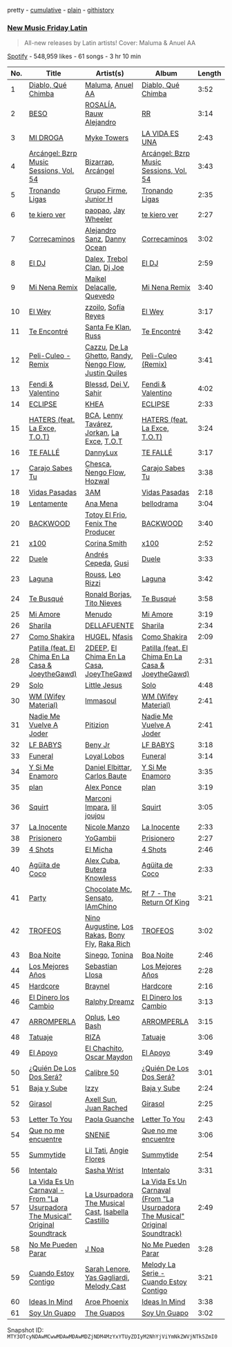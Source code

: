 pretty - [cumulative](/playlists/cumulative/37i9dQZF1DX1hVRardJ30X.md) - [plain](/playlists/plain/37i9dQZF1DX1hVRardJ30X) - [githistory](https://github.githistory.xyz/mackorone/spotify-playlist-archive/blob/main/playlists/plain/37i9dQZF1DX1hVRardJ30X)

### [New Music Friday Latin](https://open.spotify.com/playlist/37i9dQZF1DX1hVRardJ30X)

> All\-new releases by Latin artists! Cover: Maluma & Anuel AA

[Spotify](https://open.spotify.com/user/spotify) - 548,959 likes - 61 songs - 3 hr 10 min

| No. | Title | Artist(s) | Album | Length |
|---|---|---|---|---|
| 1 | [Diablo, Qué Chimba](https://open.spotify.com/track/1mW1e6QAGPnhMbJoDTCLS3) | [Maluma](https://open.spotify.com/artist/1r4hJ1h58CWwUQe3MxPuau), [Anuel AA](https://open.spotify.com/artist/2R21vXR83lH98kGeO99Y66) | [Diablo, Qué Chimba](https://open.spotify.com/album/1BZibC0fiDXBFq0lrP82Yy) | 3:52 |
| 2 | [BESO](https://open.spotify.com/track/609E1JCInJncactoMmkDon) | [ROSALÍA](https://open.spotify.com/artist/7ltDVBr6mKbRvohxheJ9h1), [Rauw Alejandro](https://open.spotify.com/artist/1mcTU81TzQhprhouKaTkpq) | [RR](https://open.spotify.com/album/50uChhk7AKkzDKytDixjYW) | 3:14 |
| 3 | [MI DROGA](https://open.spotify.com/track/5OYRVKWII0Eog7CjQRnmGf) | [Myke Towers](https://open.spotify.com/artist/7iK8PXO48WeuP03g8YR51W) | [LA VIDA ES UNA](https://open.spotify.com/album/3puAvurwvtvi1rodndIPW8) | 2:43 |
| 4 | [Arcángel: Bzrp Music Sessions, Vol\. 54](https://open.spotify.com/track/7cQ0LAxT5HHCLGbxcjaxac) | [Bizarrap](https://open.spotify.com/artist/716NhGYqD1jl2wI1Qkgq36), [Arcángel](https://open.spotify.com/artist/4SsVbpTthjScTS7U2hmr1X) | [Arcángel: Bzrp Music Sessions, Vol\. 54](https://open.spotify.com/album/3Bj4v1YmWsctoEsSkEPg63) | 3:43 |
| 5 | [Tronando Ligas](https://open.spotify.com/track/6Xfu24Hd3ufGrpGyZFy07M) | [Grupo Firme](https://open.spotify.com/artist/1dKdetem2xEmjgvyymzytS), [Junior H](https://open.spotify.com/artist/7Gi6gjaWy3DxyilpF1a8Is) | [Tronando Ligas](https://open.spotify.com/album/7idHMYzKwME3BmhHiusrJ3) | 2:35 |
| 6 | [te kiero ver](https://open.spotify.com/track/6K1l7zkN6jFOxsAEgiW8wV) | [paopao](https://open.spotify.com/artist/5AS4y4rlmbUYDCdg35qmI9), [Jay Wheeler](https://open.spotify.com/artist/2cPqdH7XMvwaBJEVjheH8g) | [te kiero ver](https://open.spotify.com/album/3Rq86WgPd26s4M9xTzieGg) | 2:27 |
| 7 | [Correcaminos](https://open.spotify.com/track/3aCLD0IqnpnG09ZhfyUqIC) | [Alejandro Sanz](https://open.spotify.com/artist/5sUrlPAHlS9NEirDB8SEbF), [Danny Ocean](https://open.spotify.com/artist/5H1nN1SzW0qNeUEZvuXjAj) | [Correcaminos](https://open.spotify.com/album/5URH83B2vJrrZ47uTOb3zQ) | 3:02 |
| 8 | [El DJ](https://open.spotify.com/track/7MFPvxXabl3fPHJBfcvOHu) | [Dalex](https://open.spotify.com/artist/0KPX4Ucy9dk82uj4GpKesn), [Trebol Clan](https://open.spotify.com/artist/3YXpTiyVmYCfANOlnWv6vr), [Dj Joe](https://open.spotify.com/artist/3mOpXyQgTwyCxIjz9EEIFN) | [El DJ](https://open.spotify.com/album/36fxSO2fchu2m4pqtL5nGy) | 2:59 |
| 9 | [Mi Nena Remix](https://open.spotify.com/track/7q1KFoWUNYudhKW8RYJFsZ) | [Maikel Delacalle](https://open.spotify.com/artist/2t7vyRN71qtQT18frElAnV), [Quevedo](https://open.spotify.com/artist/52iwsT98xCoGgiGntTiR7K) | [Mi Nena Remix](https://open.spotify.com/album/6N2xUWDyxIusQX9s71HWFW) | 3:40 |
| 10 | [El Wey](https://open.spotify.com/track/4bFDvUCl0ZMQ6yHAUaSsF5) | [zzoilo](https://open.spotify.com/artist/7c53ZFyajVMTo08HmvoB6b), [Sofía Reyes](https://open.spotify.com/artist/0haZhu4fFKt0Ag94kZDiz2) | [El Wey](https://open.spotify.com/album/52neKij6fmer1UfXcau0Dr) | 3:17 |
| 11 | [Te Encontré](https://open.spotify.com/track/3Do3yeHyrQtV302BQxeOWj) | [Santa Fe Klan](https://open.spotify.com/artist/4tm8CEdm4pkQsEh4jIr9Yp), [Russ](https://open.spotify.com/artist/1z7b1Pr1rSlvWRzsW3HOrS) | [Te Encontré](https://open.spotify.com/album/0RvUTJIIZUlDiMMhA63sX9) | 3:42 |
| 12 | [Peli\-Culeo \- Remix](https://open.spotify.com/track/0fHpcRj2Jog7fHYB6DbOZF) | [Cazzu](https://open.spotify.com/artist/6w3SkAHYPsQ1bxV7VDlG5y), [De La Ghetto](https://open.spotify.com/artist/3EiLUeyEcA6fbRPSHkG5kb), [Randy](https://open.spotify.com/artist/7qYeIN2r4H1kBvr0Gm9Iav), [Ñengo Flow](https://open.spotify.com/artist/12vb80Km0Ew53ABfJOepVz), [Justin Quiles](https://open.spotify.com/artist/14zUHaJZo1mnYtn6IBRaRP) | [Peli\-Culeo \(Remix\)](https://open.spotify.com/album/6r9E0ojkW7EHWBKLgznPME) | 3:41 |
| 13 | [Fendi & Valentino](https://open.spotify.com/track/6zfmaPzczHb0NiXglOxamn) | [Blessd](https://open.spotify.com/artist/1TA5sGRlKUJXBN4ZyJuDIX), [Dei V](https://open.spotify.com/artist/2YRyPiW98bpkARAS4B3OQP), [Sahir](https://open.spotify.com/artist/0dqT9B1Xej71qvAo8uE4Uh) | [Fendi & Valentino](https://open.spotify.com/album/2aXzhaV9TkNFsmUnkOUBy9) | 4:02 |
| 14 | [ECLIPSE](https://open.spotify.com/track/3mEb7NQ4pCQ7Rwy9RVC2eq) | [KHEA](https://open.spotify.com/artist/4m6ubhNsdwF4psNf3R8kwR) | [ECLIPSE](https://open.spotify.com/album/3Nv2CgSejy30r4EM0JTLFu) | 2:33 |
| 15 | [HATERS \(feat\. La Exce, T.O.T\)](https://open.spotify.com/track/2uTp9Vm01b1H3f1X4TOCGU) | [BCA](https://open.spotify.com/artist/4KXIxHcPgLB1xiPXZHlqxf), [Lenny Tavárez](https://open.spotify.com/artist/1pQWsZQehhS4wavwh7Fnxd), [Jorkan](https://open.spotify.com/artist/7LCgsRll55YeMXV0LGYYCm), [La Exce](https://open.spotify.com/artist/2RON3ZWvFVAHpiJA74KNHj), [T.O.T](https://open.spotify.com/artist/0KEa1ChgXvRCPL9Jju7cbw) | [HATERS \(feat\. La Exce, T.O.T\)](https://open.spotify.com/album/0WHuk12DCRHwsDQAX5ps9N) | 3:24 |
| 16 | [TE FALLÉ](https://open.spotify.com/track/72zlIdJhtXtlnORjUcpxMz) | [DannyLux](https://open.spotify.com/artist/6ElqtIfQsAkEYypgfJIjeK) | [TE FALLÉ](https://open.spotify.com/album/523VR8HZeb6r9sgCVNnMxM) | 3:17 |
| 17 | [Carajo Sabes Tu](https://open.spotify.com/track/3Fw9jYPtoMEQDu9LrcI7m9) | [Chesca](https://open.spotify.com/artist/7DgpPXntG6DkNR4hCi4PjP), [Ñengo Flow](https://open.spotify.com/artist/12vb80Km0Ew53ABfJOepVz), [Hozwal](https://open.spotify.com/artist/1lgtR3WlcFxEy6yPoOh0J2) | [Carajo Sabes Tu](https://open.spotify.com/album/0iyIXyotSrEZ0nn9mXy7Z4) | 3:38 |
| 18 | [Vidas Pasadas](https://open.spotify.com/track/2G6cOHhIjJGd7fhBKXBjLr) | [3AM](https://open.spotify.com/artist/1LU7BxbUvvuA4eNDdEO22D) | [Vidas Pasadas](https://open.spotify.com/album/6xUsWpvDVdDD8qDbQOsOL6) | 2:18 |
| 19 | [Lentamente](https://open.spotify.com/track/7GJVqqE79WOl8ncT7Y4z0L) | [Ana Mena](https://open.spotify.com/artist/6k8mwkKJKKjBILo7ypBspl) | [bellodrama](https://open.spotify.com/album/3Bk95OiIUpFX417h8OFnrb) | 3:04 |
| 20 | [BACKWOOD](https://open.spotify.com/track/189NNUc8Maec0KYHUt7QTG) | [Totoy El Frio](https://open.spotify.com/artist/5IYRfypwG9BDDh5ZRPI80z), [Fenix The Producer](https://open.spotify.com/artist/7EutZWNXh33tAPObZ45ba6) | [BACKWOOD](https://open.spotify.com/album/2Edi619mH6cCPSuTiDaBNh) | 3:40 |
| 21 | [x100](https://open.spotify.com/track/0sFB4g96SSfbxXH03hJL4X) | [Corina Smith](https://open.spotify.com/artist/7mXfsy3lF4kU0f2KTNKSr8) | [x100](https://open.spotify.com/album/397NL1IlW8u4bnd2KUZkDa) | 2:52 |
| 22 | [Duele](https://open.spotify.com/track/5IgAMrxJSs0IpSE3R7oRln) | [Andrés Cepeda](https://open.spotify.com/artist/49Z1AvGeUaBSanPaOmplK6), [Gusi](https://open.spotify.com/artist/7GMRarEViKQmiTUMFZtrfe) | [Duele](https://open.spotify.com/album/2PuqtGQoJqhXo5AubtfoOx) | 3:33 |
| 23 | [Laguna](https://open.spotify.com/track/1IXlvfEQyufn2NehDTUmdA) | [Rouss](https://open.spotify.com/artist/3Xa0w2RUuQw38J199xgj2A), [Leo Rizzi](https://open.spotify.com/artist/2281RSmb2cN6knnt0Iarb2) | [Laguna](https://open.spotify.com/album/69GY4foDKPwFg8yTYY2fMS) | 3:42 |
| 24 | [Te Busqué](https://open.spotify.com/track/5K9NRlBuwqa2rzXoNE9HIe) | [Ronald Borjas](https://open.spotify.com/artist/1c8m6rFeA6QIhImbIaZ7k2), [Tito Nieves](https://open.spotify.com/artist/4vOycwLXdkMMzpZW04VW5m) | [Te Busqué](https://open.spotify.com/album/3DX1rHY2W0L0BgMp1ZkPUf) | 3:58 |
| 25 | [Mi Amore](https://open.spotify.com/track/4bQCQ0JIX0yDd3gC4WaQkI) | [Menudo](https://open.spotify.com/artist/3Edq1eT7m7GX0PvHW7yEDF) | [Mi Amore](https://open.spotify.com/album/67PerUrRkiJzh0wjmZN3eV) | 3:19 |
| 26 | [Sharila](https://open.spotify.com/track/3DiecNg6m89gBomw03X1AK) | [DELLAFUENTE](https://open.spotify.com/artist/4bJh7sMPcVRiqe5jlnsWQV) | [Sharila](https://open.spotify.com/album/34GNiePcZbd8zwmRW0B0po) | 2:34 |
| 27 | [Como Shakira](https://open.spotify.com/track/6OqRcecS47ph02u2R3Jvl2) | [HUGEL](https://open.spotify.com/artist/5PlfkPxwCpRRWQJBxCa0By), [Nfasis](https://open.spotify.com/artist/5ypEYwWaSgtjBPCPcredFM) | [Como Shakira](https://open.spotify.com/album/1p7L1UICmzr4ivD5xZ97Iz) | 2:09 |
| 28 | [Patilla \(feat\. El Chima En La Casa & JoeytheGawd\)](https://open.spotify.com/track/3BQn0kOqvoCtV83QAVGd0e) | [2DEEP](https://open.spotify.com/artist/1ky3PEixUHYvSHGeO8TSmb), [El Chima En La Casa](https://open.spotify.com/artist/2m54qKxJNbCGH7OZN0xuL1), [JoeyTheGawd](https://open.spotify.com/artist/7mDa1EIcZvO8P8IqeczUSv) | [Patilla \(feat\. El Chima En La Casa & JoeytheGawd\)](https://open.spotify.com/album/6ba7djkJEIp1Zx9kTqi7Uf) | 2:31 |
| 29 | [Solo](https://open.spotify.com/track/6fsiu35EUhFHqKUP32ZMMf) | [Little Jesus](https://open.spotify.com/artist/5p1ARDx76hnOXoeigLIKit) | [Solo](https://open.spotify.com/album/1Eq3jsx4ZmnlEmLCGZQJXm) | 4:48 |
| 30 | [WM \(Wifey Material\)](https://open.spotify.com/track/4QOgJKWvxw48Q97ETW7T6G) | [Immasoul](https://open.spotify.com/artist/21neefJLiFuSR6sQlHDblG) | [WM \(Wifey Material\)](https://open.spotify.com/album/1cOMZJ5XiWwPL2eDTo3IUT) | 2:41 |
| 31 | [Nadie Me Vuelve A Joder](https://open.spotify.com/track/4ysIQ2AalFEvYMBN7XgtDv) | [Pitizion](https://open.spotify.com/artist/0GWdY55YF6xzN5L1A0X8nq) | [Nadie Me Vuelve A Joder](https://open.spotify.com/album/5K1qmDGAxNiXSHFYK1DWHr) | 2:41 |
| 32 | [LF BABYS](https://open.spotify.com/track/4qX4hwrD7vwAmektULNCEt) | [Beny Jr](https://open.spotify.com/artist/22dFwJoRBV51ue5TGnC7Dt) | [LF BABYS](https://open.spotify.com/album/1MctlzHpC9KGKaqckRznSp) | 3:18 |
| 33 | [Funeral](https://open.spotify.com/track/2Z4syCA63OcBLOKcKUEdeY) | [Loyal Lobos](https://open.spotify.com/artist/26BPVK55HCqiBNb32TXfBf) | [Funeral](https://open.spotify.com/album/6Foa8yfowcB9oqqD4NcjHA) | 3:14 |
| 34 | [Y Si Me Enamoro](https://open.spotify.com/track/6un86RuZV1YnULXENqd2Sn) | [Daniel Elbittar](https://open.spotify.com/artist/22yQeUlFkqM2FoTcnr0w8G), [Carlos Baute](https://open.spotify.com/artist/3smfreCkyJt7bShaTYpG77) | [Y Si Me Enamoro](https://open.spotify.com/album/4g9alQMKvuCo6zzynC8JjV) | 3:35 |
| 35 | [plan](https://open.spotify.com/track/0H9UKVMv725ASb34l8OIVL) | [Alex Ponce](https://open.spotify.com/artist/2rtnKY7iQJHIEBnOd66DCO) | [plan](https://open.spotify.com/album/0aj9WFB9hsubUgiU6jolp9) | 3:19 |
| 36 | [Squirt](https://open.spotify.com/track/71Mdt97j4U1pIf5mnbl65S) | [Marconi Impara](https://open.spotify.com/artist/3AP96neoRZgep3w7wvhubP), [lil joujou](https://open.spotify.com/artist/6UhGN5pVzgbBYjpqkxKM5F) | [Squirt](https://open.spotify.com/album/1s7pm5OVTZo1wvtDFrBDak) | 3:05 |
| 37 | [La Inocente](https://open.spotify.com/track/5j9Hi10MjR42g6iKT8BeBV) | [Nicole Manzo](https://open.spotify.com/artist/2xMWVkr64dpJLZY8LRGUdb) | [La Inocente](https://open.spotify.com/album/3bewC8RdxkwihzrXrn8AxR) | 2:33 |
| 38 | [Prisionero](https://open.spotify.com/track/6FQkP4kHBKcOxtFtiM528Q) | [YoGambii](https://open.spotify.com/artist/5RuWFvTN5tmKqn0KUfNruD) | [Prisionero](https://open.spotify.com/album/2Jdf5HP2sfJvvzIZxqiMVh) | 2:27 |
| 39 | [4 Shots](https://open.spotify.com/track/6tDJRPNhkJgsSOW9p6RJiT) | [El Micha](https://open.spotify.com/artist/0d7jzRhjOifL8X9hxNvbEn) | [4 Shots](https://open.spotify.com/album/06Pm7wdPkJ2MLn80t30KIB) | 2:46 |
| 40 | [Agüita de Coco](https://open.spotify.com/track/1N5jZ3y5O2AMtcw1iggw76) | [Alex Cuba](https://open.spotify.com/artist/7gZRUp2WL6r11PXTv309P1), [Butera Knowless](https://open.spotify.com/artist/3x4ddfyjJHpGIBcPvdFxeK) | [Agüita de Coco](https://open.spotify.com/album/57BymNURM2SQpLtCzedXtx) | 2:33 |
| 41 | [Party](https://open.spotify.com/track/59A5xzCH9yL8rqDIArijxi) | [Chocolate Mc](https://open.spotify.com/artist/15QmBDKjNXo007uqM3KnNb), [Sensato](https://open.spotify.com/artist/7iJrDbKM5fEkGdm5kpjFzS), [IAmChino](https://open.spotify.com/artist/0b2GL7Y02vu50qieoQmw1w) | [Rf 7 \- The Return Of King](https://open.spotify.com/album/624XeSxPURBfMtTmjylq0b) | 3:21 |
| 42 | [TROFEOS](https://open.spotify.com/track/0hMOoIuy8Rzk1sgC1PtZd4) | [Nino Augustine](https://open.spotify.com/artist/56bt9xaV44RJf7KqqgMxsU), [Los Rakas](https://open.spotify.com/artist/513odGmQbPb6hVERfJGeF0), [Bony Fly](https://open.spotify.com/artist/4txxnm9n7BbkE5Srh1hvhb), [Raka Rich](https://open.spotify.com/artist/1fG9KDXYSu1BHq76gjINpD) | [TROFEOS](https://open.spotify.com/album/7fxj7Kf9oHXw8IJQmPHjB8) | 3:02 |
| 43 | [Boa Noite](https://open.spotify.com/track/6BCizRXYVjlVsTHWporI29) | [Sinego](https://open.spotify.com/artist/3UlAQex8nw3vquHcmY8fpb), [Tonina](https://open.spotify.com/artist/5CNjEQS5vkm6B9BGEDqJ7b) | [Boa Noite](https://open.spotify.com/album/2bxlAdHsTpyuo1eWjMMuMc) | 2:46 |
| 44 | [Los Mejores Años](https://open.spotify.com/track/4ZZsf7ibICgB0prrFGnUu7) | [Sebastian Llosa](https://open.spotify.com/artist/10vr6MNGdriyVivl7Ls8Xx) | [Los Mejores Años](https://open.spotify.com/album/0Fql6MTLoWFSZ7FDI4fojO) | 2:28 |
| 45 | [Hardcore](https://open.spotify.com/track/1wLd1ORm7OYaKO4f0S9aP9) | [Braynel](https://open.spotify.com/artist/4icfMArf0Ps0DG673RGnhy) | [Hardcore](https://open.spotify.com/album/05qnNCe9lobTJpdR3WHGKs) | 2:16 |
| 46 | [El Dinero los Cambio](https://open.spotify.com/track/2WGW3hZ9GhQ65v5KzSMH0T) | [Ralphy Dreamz](https://open.spotify.com/artist/5elxYg57OGXnqXm6wZDmvm) | [El Dinero los Cambio](https://open.spotify.com/album/2TON5KFsA7HRS5N6wErVeD) | 3:13 |
| 47 | [ARROMPERLA](https://open.spotify.com/track/6hu79wnDsLU7qE7tJnaFP5) | [Oplus](https://open.spotify.com/artist/2JQQDzeOEkRz7ld1pekbw0), [Leo Bash](https://open.spotify.com/artist/09xRT8VIvTTNEAfz0HTxvx) | [ARROMPERLA](https://open.spotify.com/album/1io57EyKDqn10NNDu0vUiy) | 3:15 |
| 48 | [Tatuaje](https://open.spotify.com/track/1ZOyR8gyHEYsue2h85MF0W) | [RIZA](https://open.spotify.com/artist/710CMv31X4B1WF2nruibK1) | [Tatuaje](https://open.spotify.com/album/678gtbngxA3D12ZRfz1E9X) | 3:06 |
| 49 | [El Apoyo](https://open.spotify.com/track/3moeO6lSI1BgIkfVmwhSX0) | [El Chachito](https://open.spotify.com/artist/6OP8Y0UsezppFkU1hZU6EJ), [Oscar Maydon](https://open.spotify.com/artist/3l9G1G9MxH6DaRhwLklaf5) | [El Apoyo](https://open.spotify.com/album/4TNPCV6gSTq8gJrwZjM258) | 3:49 |
| 50 | [¿Quién De Los Dos Será?](https://open.spotify.com/track/4bk3DB7VC88NDLw8Du4IJA) | [Calibre 50](https://open.spotify.com/artist/4jogXSSvlyMkODGSZ2wc2P) | [¿Quién De Los Dos Será?](https://open.spotify.com/album/61Pq9DBSvk4JJ8s9n72t0G) | 3:01 |
| 51 | [Baja y Sube](https://open.spotify.com/track/3HQKdXb53l1rcGAa8G7fAt) | [Izzy](https://open.spotify.com/artist/3lx9s0PztiAJYkM0RLD8kC) | [Baja y Sube](https://open.spotify.com/album/4YTTXdVOgFKO6yRr0fvWaC) | 2:24 |
| 52 | [Girasol](https://open.spotify.com/track/4eq5uC40KhxUkGvXDfEcw2) | [Axell Sun](https://open.spotify.com/artist/4WFODPflKqAY447fZsN4zi), [Juan Rached](https://open.spotify.com/artist/7w9jqn7Maks8umHJEnEUsM) | [Girasol](https://open.spotify.com/album/4SZPTghpzAXAU5WXpJdPvk) | 2:25 |
| 53 | [Letter To You](https://open.spotify.com/track/6oYzMc61a1jti0pDyHw2t9) | [Paola Guanche](https://open.spotify.com/artist/2Ws9JynddUXQRogOTAml4G) | [Letter To You](https://open.spotify.com/album/43z6E9SS73YuthAj9pQKCW) | 2:43 |
| 54 | [Que no me encuentre](https://open.spotify.com/track/3Nb4ygzwmt8CNIb3fZ2Pk1) | [SNENiE](https://open.spotify.com/artist/3iIgIzm5nwy5y2uuudWKTb) | [Que no me encuentre](https://open.spotify.com/album/0C0K2Mf3DyY7cgJoPgI5eH) | 3:06 |
| 55 | [Summytide](https://open.spotify.com/track/0RIBDgJiG78OdgDPNqAu8P) | [Lil Tati](https://open.spotify.com/artist/6PeWKrXDceXYWr8RySGo1v), [Angie Flores](https://open.spotify.com/artist/0mtlM0TqGqmfxPDsgIVc6T) | [Summytide](https://open.spotify.com/album/6AToyKl3YXGoUjDzN1sIOO) | 2:54 |
| 56 | [Intentalo](https://open.spotify.com/track/7pyQ53747Tpk0w5QW7M9Ke) | [Sasha Wrist](https://open.spotify.com/artist/3h4yzDa8Uj4ZplkApbgFAD) | [Intentalo](https://open.spotify.com/album/2X3c3jzNW3zp4i3rUKT29O) | 3:31 |
| 57 | [La Vida Es Un Carnaval \- From "La Usurpadora The Musical" Original Soundtrack](https://open.spotify.com/track/5vxh0gewBJMT0VSWlCN2E9) | [La Usurpadora The Musical Cast](https://open.spotify.com/artist/7zquus1cn1lekHTgumnCcw), [Isabella Castillo](https://open.spotify.com/artist/1VMbsWJQQaRlubXsKcEOcL) | [La Vida Es Un Carnaval \(From "La Usurpadora The Musical" Original Soundtrack\)](https://open.spotify.com/album/5EzYTIbfHxqDOdPksSk4YF) | 2:49 |
| 58 | [No Me Pueden Parar](https://open.spotify.com/track/5NWqum4G4GsjHyU2D8UTt0) | [J Noa](https://open.spotify.com/artist/4gknAwZk7sfjge8Bho6xre) | [No Me Pueden Parar](https://open.spotify.com/album/7AZeHp1ggYt5RlupEJuoJK) | 3:28 |
| 59 | [Cuando Estoy Contigo](https://open.spotify.com/track/0wDUYQVHKnKUgP33zcoJgh) | [Sarah Lenore](https://open.spotify.com/artist/4H2xPnLZ6qdTlQzf3XF6r7), [Yas Gagliardi](https://open.spotify.com/artist/7r9q2BTtDLp2PhvmyQocFK), [Melody Cast](https://open.spotify.com/artist/5AtSzwbdeLwAKIrHSGS6Rf) | [Melody La Serie \- Cuando Estoy Contigo](https://open.spotify.com/album/3iSBewVereamHNKcYuWwdr) | 3:21 |
| 60 | [Ideas In Mind](https://open.spotify.com/track/5zS8EhKARJ1G6wfTXuNBu0) | [Aroe Phoenix](https://open.spotify.com/artist/6AkFDQFapnYQswNRaqPSVO) | [Ideas In Mind](https://open.spotify.com/album/1iiFx24WGvey7d0rIJtk1D) | 3:38 |
| 61 | [Soy Un Guapo](https://open.spotify.com/track/0Hl9zIp6BUMfdijVXEXAQG) | [The Guapos](https://open.spotify.com/artist/0rpiQ50GeyAWnvorWR4pvh) | [Soy Un Guapo](https://open.spotify.com/album/2vmMCMxlftRO0lB0guabEu) | 3:02 |

Snapshot ID: `MTY3OTcyNDAwMCwwMDAwMDAwMDZjNDM4MzYxYTUyZDIyM2NhYjViYmNkZWVjNTk5ZmI0`
